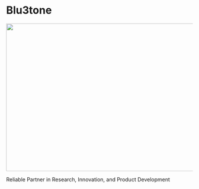 # Blu3tone

<p align="center">
  <img width="850" height="400" src="http://cbdrobot.com/Hinh%20nen.jpg">
</p>   

Reliable Partner in Research, Innovation, and Product Development